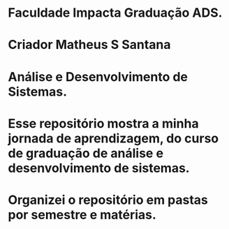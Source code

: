 # Faculdade Impacta Graduação ADS.
# Criador Matheus S Santana
# Análise e Desenvolvimento de Sistemas.
# Esse repositório mostra a minha jornada de aprendizagem, do curso de graduação de análise e desenvolvimento de sistemas. 
# Organizei o repositório em pastas por semestre e matérias.
# 
